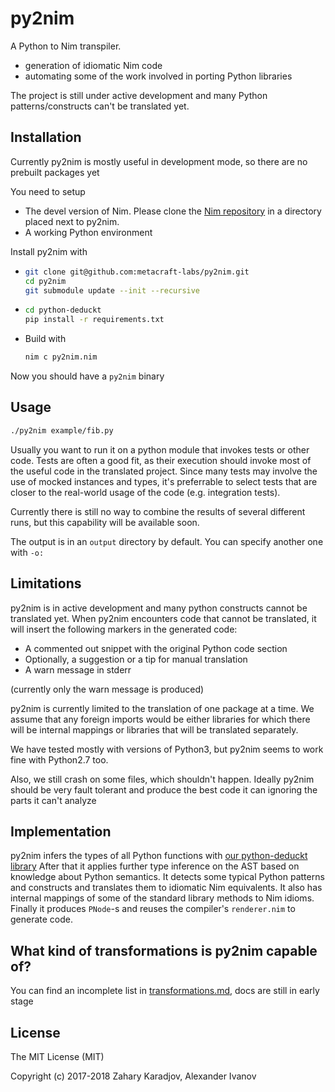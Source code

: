 # py2nim

A Python to Nim transpiler.

* generation of idiomatic Nim code
* automating some of the work involved in porting Python libraries

The project is still under active development and many Python patterns/constructs can't be translated yet.

## Installation

Currently py2nim is mostly useful in development mode, so there are no prebuilt packages yet

You need to setup

* The devel version of Nim. Please clone the [Nim repository](https://github.com/nim-lang/nim/) in a directory placed next to py2nim.
* A working Python environment

Install py2nim with

*
  ```bash
  git clone git@github.com:metacraft-labs/py2nim.git
  cd py2nim
  git submodule update --init --recursive
  ```

*
   ```bash
   cd python-deduckt
   pip install -r requirements.txt
   ```

* Build with

   ```bash
   nim c py2nim.nim
   ```

Now you should have a `py2nim` binary

## Usage

```bash
./py2nim example/fib.py
```

Usually you want to run it on a python module that invokes tests or other code.
Tests are often a good fit, as their execution should invoke most of the useful
code in the translated project. Since many tests may involve the use of mocked
instances and types, it's preferrable to select tests that are closer to the
real-world usage of the code (e.g. integration tests).

Currently there is still no way to combine the results of several different runs,
but this capability will be available soon.

The output is in an `output` directory by default.
You can specify another one with `-o:`

## Limitations

py2nim is in active development and many python constructs cannot be translated yet.
When py2nim encounters code that cannot be translated, it will insert the following markers in the generated code:

* A commented out snippet with the original Python code section
* Optionally, a suggestion or a tip for manual translation
* A warn message in stderr

(currently only the warn message is produced)

py2nim is currently limited to the translation of one package at a time. We assume
that any foreign imports would be either libraries for which there will be internal
mappings or libraries that will be translated separately.

We have tested mostly with versions of Python3, but py2nim seems to work fine with
Python2.7 too.

Also, we still crash on some files, which shouldn't happen. Ideally py2nim should be very fault tolerant and
produce the best code it can ignoring the parts it can't analyze

## Implementation

py2nim infers the types of all Python functions with [our python-deduckt library](https://github.com/metacraft-labs/python-deduckt)
After that it applies further type inference on the AST based on knowledge about Python semantics.
It detects some typical Python patterns and constructs and translates them to idiomatic Nim equivalents.
It also has internal mappings of some of the standard library methods to Nim idioms.
Finally it produces `PNode`-s and reuses the compiler's `renderer.nim` to generate code.

## What kind of transformations is py2nim capable of?

You can find an incomplete list in [transformations.md](transformations.md), docs are still in early stage

## License

The MIT License (MIT)

Copyright (c) 2017-2018 Zahary Karadjov, Alexander Ivanov

